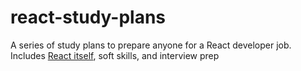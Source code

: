 # react-study-plans
A series of study plans to prepare anyone for a React developer job. Includes [React itself](https://github.com/ChaseTramel/react-study-plans/blob/main/react-plan.md), soft skills, and interview prep
